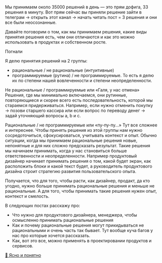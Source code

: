 
Мы принимаем около 35000 решений в день — это прям дофига, 33 решения в минуту. Вот прям сейчас вы приняли решение зайти в телеграм → открыть этот канал → начать читать пост = 3 решения и они все были неосознанные. 

Давайте поговорим о том, как мы принимаем решения, какие виды принятия решения есть, чем они отличаются и как это можно использовать в продуктах и собственном росте. 

Погнали

Я делю принятия решений на 2 группы:
- рациональные / не рациональные (интуитивные)
- программируемые (рутина) / не программируемые.
То есть я делю их по степени нашей вовлеченности и степени неопределенности. 

Не рациональные / программируемые или «Галя, у нас отмена»
Решения, где мы минимально включаемся, они рутинные, повторяющиеся и скорее всего есть последовательность, которой мы стараемся придерживаться. Например, если нужно отменить покупку → позови старшего кассира или если вопрос по переводу денег → задай уточняющий вопросы a, b и c. 

Рациональные / не программируемые или «пу-пу-пу...»
Тут все сложнее и интереснее. Чтобы принять решения из этой группы нам нужно сосредоточиться, сфокусироваться, учитывать контекст и опыт. Обычно ситуации, когда мы принимаем рациональные решения новые, непонятные и для них сложно предсказать результат. Такие решения мы начинаем принимать, когда у нас становиться больше ответственности и неопределенности. Например продуктовый дизайнер начинает принимать решения о том, какой будет экран, как расположить блоки и какой текст будет, а руководитель продуктового дизайна строит стратегию развития пользовательского опыта.

Получается, что для того, чтобы расти, как дизайнер, продакт, да кто угодно, нужно больше принимать рациональные решения и меньше не рациональные. А для того, чтобы принимать такие решения нужен опыт, контекст и смелость. 

В следующих постах расскажу про:
- Что нужно для продуктового дизайнера, менеджера, чтобы осмысленно принимать рациональные решения
- Как и почему рациональные решения могут прикидываться не рациональными и очень часть так бывает. Тут вообще куча багов у нас про которые хочется рассказать.
- Как, вот это все, можно применять в проектировании продуктов и сервисов. 

[🧠 Ясно и понятно](https://t.me/yasno_i_ponyatno)


